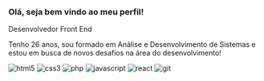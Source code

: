 ### Olá, seja bem vindo ao meu perfil!

Desenvolvedor Front End

Tenho 26 anos, sou formado em Análise e Desenvolvimento de Sistemas e estou em busca de novos desafios na área do desenvolvimento!


  ![html5](https://img.shields.io/badge/HTML5-E34F26.svg?style=for-the-badge&logo=HTML5&logoColor=white)
  ![css3](https://img.shields.io/badge/CSS3-1572B6.svg?style=for-the-badge&logo=CSS3&logoColor=white)
  ![php](https://img.shields.io/badge/PHP-777BB4?style=for-the-badge&logo=php&logoColor=white)
  ![javascript](https://img.shields.io/badge/JavaScript-F7DF1E.svg?style=for-the-badge&logo=JavaScript&logoColor=black)
  ![react](https://img.shields.io/badge/React-20232A?style=for-the-badge&logo=react&logoColor=61DAFB)
  ![git](https://img.shields.io/badge/Git-F05032.svg?style=for-the-badge&logo=Git&logoColor=white)
